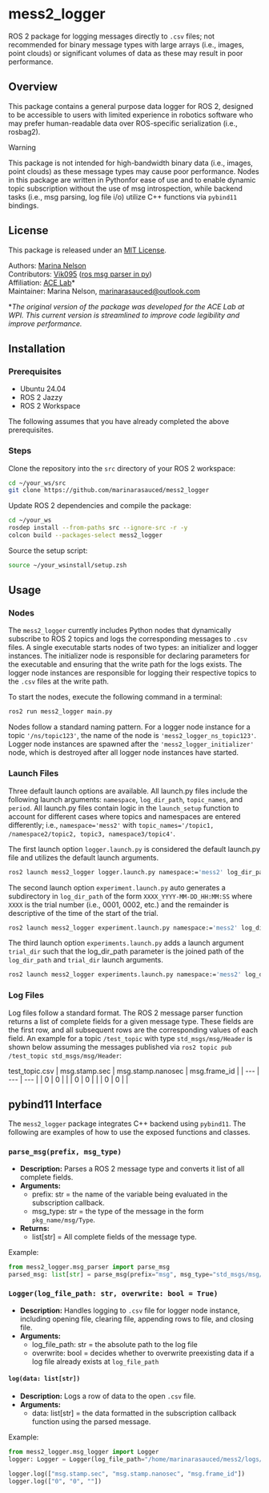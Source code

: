 # mess2_logger

ROS 2 package for logging messages directly to `.csv` files; not recommended for binary message types with large arrays (i.e., images, point clouds) or significant volumes of data as these may result in poor performance.

## Overview

This package contains a general purpose data logger for ROS 2, designed to be accessible to users with limited experience in robotics software who may prefer human-readable data over ROS-specific serialization (i.e., rosbag2).

> [!WARNING]
> This package is not intended for high-bandwidth binary data (i.e., images, point clouds) as these message types may cause poor performance. Nodes in this package are written in Pythonfor ease of use and to enable dynamic topic subscription without the use of msg introspection, while backend tasks (i.e., msg parsing, log file i/o) utilize C++ functions via `pybind11` bindings.

## License

This package is released under an [MIT License](https://github.com/marinarasauced/mess2_logger/blob/main/LICENSE).

Authors: [Marina Nelson](https://github.com/marinarasauced) <br/>
Contributors: [Vik095](https://github.com/Vik095) ([ros msg parser in py](https://github.com/Vik095/Ros_msgs_parser)) <br/>
Affiliation: [ACE Lab](https://rvcowlagi-research.owlstown.net/)* <br/>
Maintainer: Marina Nelson, marinarasauced@outlook.com

**The original version of the package was developed for the ACE Lab at WPI. This current version is streamlined to improve code legibility and improve performance.*

## Installation

### Prerequisites
- Ubuntu 24.04
- ROS 2 Jazzy
- ROS 2 Workspace

The following assumes that you have already completed the above prerequisites.

### Steps

Clone the repository into the `src` directory of your ROS 2 workspace:

```zsh
cd ~/your_ws/src
git clone https://github.com/marinarasauced/mess2_logger
```

Update ROS 2 dependencies and compile the package:

```zsh
cd ~/your_ws
rosdep install --from-paths src --ignore-src -r -y
colcon build --packages-select mess2_logger
```

Source the setup script:

```zsh
source ~/your_wsinstall/setup.zsh
```

## Usage

### Nodes

The `mess2_logger` currently includes Python nodes that dynamically subscribe to ROS 2 topics and logs the corresponding messages to `.csv` files. A single executable starts nodes of two types: an initializer and logger instances. The initializer node is responsible for declaring parameters for the executable and ensuring that the write path for the logs exists. The logger node instances are responsible for logging their respective topics to the `.csv` files at the write path.

To start the nodes, execute the following command in a terminal:

```zsh
ros2 run mess2_logger main.py
```

Nodes follow a standard naming pattern. For a logger node instance for a topic `'/ns/topic123'`, the name of the node is `'mess2_logger_ns_topic123'`. Logger node instances are spawned after the `'mess2_logger_initializer'` node, which is destroyed after all logger node instances have started.

### Launch Files

Three default launch options are available. All launch.py files include the following launch arguments: `namespace`, `log_dir_path`, `topic_names`, and `period`. All launch.py files contain logic in the `launch_setup` function to account for different cases where topics and namespaces are entered differently; i.e., `namespace='mess2'` with `topic_names='/topic1, /namespace2/topic2, topic3, namespace3/topic4'`.

The first launch option `logger.launch.py` is considered the default launch.py file and utilizes the default launch arguments.

```zsh
ros2 launch mess2_logger logger.launch.py namespace:='mess2' log_dir_path:='~/mess2/logs' topic_names:='topic1, topic2' period:=5.0
```

The second launch option `experiment.launch.py` auto generates a subdirectory in `log_dir_path` of the form `XXXX_YYYY-MM-DD_HH:MM:SS` where `XXXX` is the trial number (i.e., 0001, 0002, etc.) and the remainder is descriptive of the time of the start of the trial.

```zsh
ros2 launch mess2_logger experiment.launch.py namespace:='mess2' log_dir_path:='~/mess2/logs' topic_names:='topic1, topic2' period:=5.0
```

The third launch option `experiments.launch.py` adds a launch argument `trial_dir` such that the log_dir_path parameter is the joined path of the `log_dir_path` and `trial_dir` launch arguments.

```zsh
ros2 launch mess2_logger experiments.launch.py namespace:='mess2' log_dir_path:='~/mess2/logs' trial_dir:='0000' topic_names:='topic1, topic2' period:=5.0
```

### Log Files

Log files follow a standard format. The ROS 2 message parser function returns a list of complete fields for a given message type. These fields are the first row, and all subsequent rows are the corresponding values of each field. An example for a topic `/test_topic` with type `std_msgs/msg/Header` is shown below assuming the messages published via `ros2 topic pub /test_topic std_msgs/msg/Header`:

test_topic.csv
| msg.stamp.sec | msg.stamp.nanosec | msg.frame_id |
| --- | --- | --- |
| 0 | 0 |  |
| 0 | 0 |  |
| 0 | 0 |  |


## pybind11 Interface

The `mess2_logger` package integrates C++ backend using `pybind11`. The following are examples of how to use the exposed functions and classes.

### `parse_msg(prefix, msg_type)`

- **Description:** Parses a ROS 2 message type and converts it list of all complete fields.
- **Arguments:** 
    - prefix: str = the name of the variable being evaluated in the subscription callback.
    - msg_type: str = the type of the message in the form `pkg_name/msg/Type`.
- **Returns:**
    - list[str] = All complete fields of the message type.

Example:

```py
from mess2_logger.msg_parser import parse_msg
parsed_msg: list[str] = parse_msg(prefix="msg", msg_type="std_msgs/msg/Header")
```

### `Logger(log_file_path: str, overwrite: bool = True)`

- **Description:** Handles logging to `.csv` file for logger node instance, including opening file, clearing file, appending rows to file, and closing file.
- **Arguments:** 
    - log_file_path: str = the absolute path to the log file
    - overwrite: bool = decides whether to overwrite preexisting data if a log file already exists at `log_file_path`

#### `log(data: list[str])`

- **Description:** Logs a row of data to the open `.csv` file.
- **Arguments:** 
    - data: list[str] = the data formatted in the subscription callback function using the parsed message.

Example:

```py
from mess2_logger.msg_logger import Logger
logger: Logger = Logger(log_file_path="/home/marinarasauced/mess2/logs/0000/test_topic.csv", overwrite=True)

logger.log(["msg.stamp.sec", "msg.stamp.nanosec", "msg.frame_id"])
logger.log(["0", "0", ""])
```
